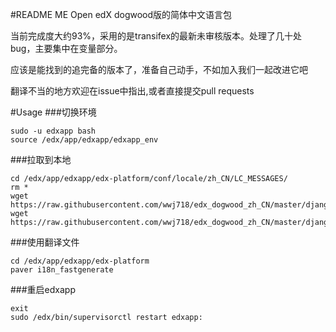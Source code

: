 #README ME
Open edX dogwood版的简体中文语言包

当前完成度大约93%，采用的是transifex的最新未审核版本。处理了几十处bug，主要集中在变量部分。

应该是能找到的追完备的版本了，准备自己动手，不如加入我们一起改进它吧 

翻译不当的地方欢迎在issue中指出,或者直接提交pull requests

#Usage
###切换环境
```
sudo -u edxapp bash
source /edx/app/edxapp/edxapp_env
```

###拉取到本地
```
cd /edx/app/edxapp/edx-platform/conf/locale/zh_CN/LC_MESSAGES/
rm *
wget https://raw.githubusercontent.com/wwj718/edx_dogwood_zh_CN/master/django.po
wget https://raw.githubusercontent.com/wwj718/edx_dogwood_zh_CN/master/djangojs.po
```

###使用翻译文件
```
cd /edx/app/edxapp/edx-platform
paver i18n_fastgenerate
```
###重启edxapp
```
exit
sudo /edx/bin/supervisorctl restart edxapp:
```
